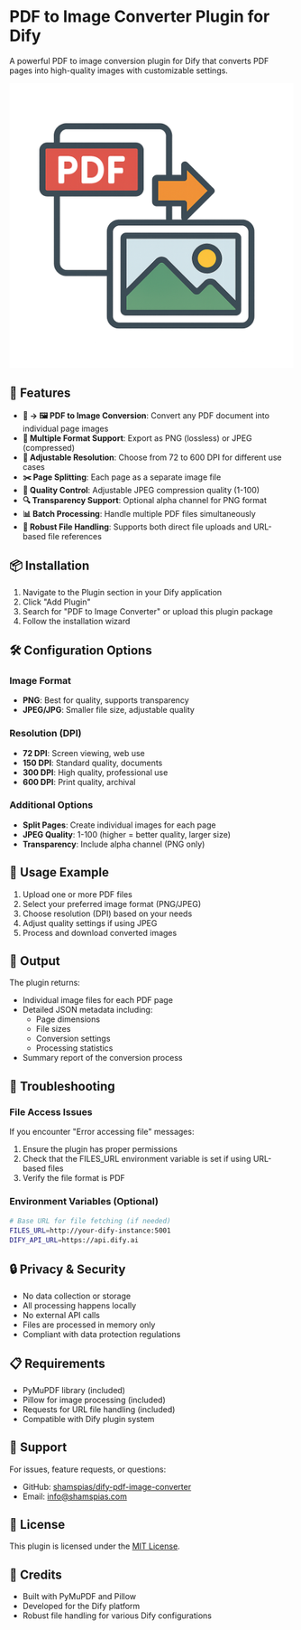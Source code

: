 # PDF to Image Converter Plugin for Dify

A powerful PDF to image conversion plugin for Dify that converts PDF pages into high-quality images with customizable settings.

![Plugin Icon](./_assets/pdf2image.png)

## 🚀 Features

- **📄 → 🖼️ PDF to Image Conversion**: Convert any PDF document into individual page images
- **🎨 Multiple Format Support**: Export as PNG (lossless) or JPEG (compressed)
- **📐 Adjustable Resolution**: Choose from 72 to 600 DPI for different use cases
- **✂️ Page Splitting**: Each page as a separate image file
- **🎯 Quality Control**: Adjustable JPEG compression quality (1-100)
- **🔍 Transparency Support**: Optional alpha channel for PNG format
- **📊 Batch Processing**: Handle multiple PDF files simultaneously
- **🔧 Robust File Handling**: Supports both direct file uploads and URL-based file references

## 📦 Installation

1. Navigate to the Plugin section in your Dify application
2. Click "Add Plugin"
3. Search for "PDF to Image Converter" or upload this plugin package
4. Follow the installation wizard

## 🛠️ Configuration Options

### Image Format
- **PNG**: Best for quality, supports transparency
- **JPEG/JPG**: Smaller file size, adjustable quality

### Resolution (DPI)
- **72 DPI**: Screen viewing, web use
- **150 DPI**: Standard quality, documents
- **300 DPI**: High quality, professional use
- **600 DPI**: Print quality, archival

### Additional Options
- **Split Pages**: Create individual images for each page
- **JPEG Quality**: 1-100 (higher = better quality, larger size)
- **Transparency**: Include alpha channel (PNG only)

## 📝 Usage Example

1. Upload one or more PDF files
2. Select your preferred image format (PNG/JPEG)
3. Choose resolution (DPI) based on your needs
4. Adjust quality settings if using JPEG
5. Process and download converted images

## 🔄 Output

The plugin returns:
- Individual image files for each PDF page
- Detailed JSON metadata including:
  - Page dimensions
  - File sizes
  - Conversion settings
  - Processing statistics
- Summary report of the conversion process

## 🔧 Troubleshooting

### File Access Issues
If you encounter "Error accessing file" messages:
1. Ensure the plugin has proper permissions
2. Check that the FILES_URL environment variable is set if using URL-based files
3. Verify the file format is PDF

### Environment Variables (Optional)
```bash
# Base URL for file fetching (if needed)
FILES_URL=http://your-dify-instance:5001
DIFY_API_URL=https://api.dify.ai
```

## 🔒 Privacy & Security

- No data collection or storage
- All processing happens locally
- No external API calls
- Files are processed in memory only
- Compliant with data protection regulations

## 📋 Requirements

- PyMuPDF library (included)
- Pillow for image processing (included)
- Requests for URL file handling (included)
- Compatible with Dify plugin system

## 🤝 Support

For issues, feature requests, or questions:
- GitHub: [shamspias/dify-pdf-image-converter](https://github.com/shamspias/dify-pdf-image-converter)
- Email: info@shamspias.com

## 📄 License

This plugin is licensed under the [MIT License](LICENSE).

## 🙏 Credits

- Built with PyMuPDF and Pillow
- Developed for the Dify platform
- Robust file handling for various Dify configurations